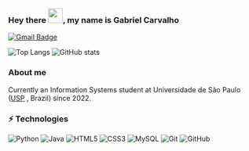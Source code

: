 
### Hey there <img src="https://raw.githubusercontent.com/aemmadi/aemmadi/master/wave.gif" width="30px">, my name is Gabriel Carvalho

[![Gmail Badge](https://img.shields.io/badge/-gabrielcarvalhoc100@gmail.com-c14438?style=flat-square&logo=Gmail&logoColor=white&link=mailto:gabrielcarvalhoc100@gmail.com)](mailto:gabrielcarvalhoc100@gmail.com)

![Top Langs](https://github-readme-stats.vercel.app/api/top-langs/?username=GabrielCF10&theme=dark) 
![GitHub stats](https://github-readme-stats.vercel.app/api?username=GabrielCF10&count_private=true&show_icons=true&include_all_commits=true&theme=dark) 

### About me
Currently an Information Systems student at Universidade de São Paulo ([USP](https://www5.usp.br) , Brazil) since 2022. 






### ⚡ Technologies

![Python](https://img.shields.io/badge/-Python-black?style=flat-square&logo=Python)
![Java](https://img.shields.io/badge/-java-E34A86?style=flat-square&logo=java)
![HTML5](https://img.shields.io/badge/-HTML5-E34F26?style=flat-square&logo=html5&logoColor=white)
![CSS3](https://img.shields.io/badge/-CSS3-1572B6?style=flat-square&logo=css3)
![MySQL](https://img.shields.io/badge/-MySQL-black?style=flat-square&logo=mysql)
![Git](https://img.shields.io/badge/-Git-black?style=flat-square&logo=git)
![GitHub](https://img.shields.io/badge/-GitHub-181717?style=flat-square&logo=github)

<!--
**GabrielCF10/GabrielCF10** is a ✨ _special_ ✨ repository because its `README.md` (this file) appears on your GitHub profile.

Here are some ideas to get you started:

- 🔭 I’m currently working on ...
- 🌱 I’m currently learning ...
- 👯 I’m looking to collaborate on ...
- 🤔 I’m looking for help with ...
- 💬 Ask me about ...
- 📫 How to reach me: ...
- 😄 Pronouns: ...
- ⚡ Fun fact: ...
-->
